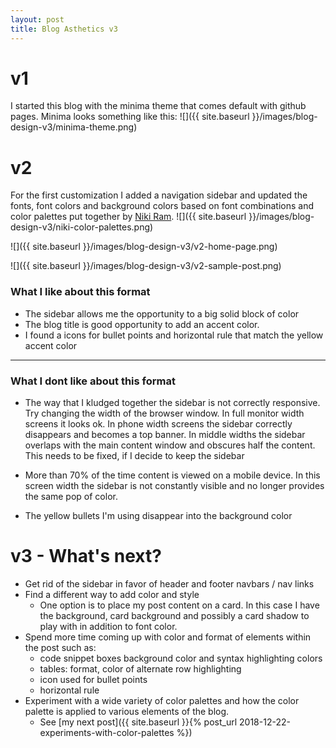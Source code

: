 ```yaml
---
layout: post
title: Blog Asthetics v3
---
```


# v1
I started this blog with the minima theme that comes default with github pages.
Minima looks something like this:
![]({{ site.baseurl }}/images/blog-design-v3/minima-theme.png)

# v2
For the first customization I added a navigation sidebar and updated the fonts, font colors and background colors based on font combinations and color palettes put together by [Niki Ram](https://nikiworks.wordpress.com/author/nikiram95/).
![]({{ site.baseurl }}/images/blog-design-v3/niki-color-palettes.png)

![]({{ site.baseurl }}/images/blog-design-v3/v2-home-page.png)

![]({{ site.baseurl }}/images/blog-design-v3/v2-sample-post.png)

### What I like about this format
* The sidebar allows me the opportunity to a big solid block of color
* The blog title is good opportunity to add an accent color.
* I found a icons for bullet points and horizontal rule that match the yellow accent color

* * *

### What I dont like about this format
* The way that I kludged together the sidebar is not correctly responsive. Try changing the width of the browser window. In full monitor width screens it looks ok. In phone width screens the sidebar correctly disappears and becomes a top banner. In middle widths the sidebar overlaps with the main content window and obscures half the content. This needs to be fixed, if I decide to keep the sidebar

* More than 70% of the time content is viewed on a mobile device. In this screen width the sidebar is not constantly visible and no longer provides the same pop of color.

* The yellow bullets I'm using disappear into the background color

# v3 - What's next?
* Get rid of the sidebar in favor of header and footer navbars / nav links
* Find a different way to add color and style
  * One option is to place my post content on a card. In this case I have the background, card background and possibly a card shadow to play with in addition to font color.
* Spend more time coming up with color and format of elements within the post such as:
  * code snippet boxes background color and syntax highlighting colors
  * tables: format, color of alternate row highlighting
  * icon used for bullet points
  * horizontal rule
* Experiment with a wide variety of color palettes and how the color palette is applied to various elements of the blog.
  * See [my next post]({{ site.baseurl }}{% post_url 2018-12-22-experiments-with-color-palettes %})
